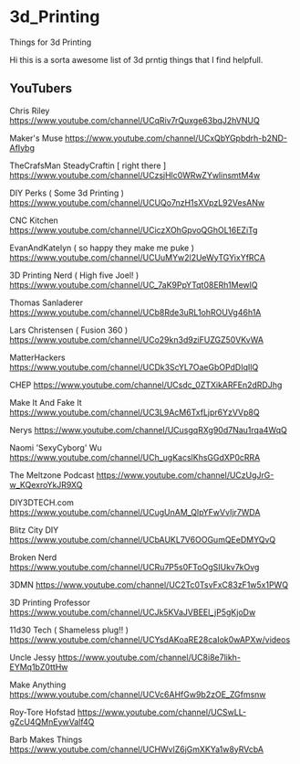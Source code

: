# 3d_Printing
Things for 3d Printing

Hi this is a sorta awesome list of 3d prntig things that I find helpfull.

## YouTubers

Chris Riley
https://www.youtube.com/channel/UCqRiv7rQuxge63bqJ2hVNUQ

Maker's Muse
https://www.youtube.com/channel/UCxQbYGpbdrh-b2ND-AfIybg

TheCrafsMan SteadyCraftin [ right there ]
https://www.youtube.com/channel/UCzsjHlc0WRwZYwlinsmtM4w

DIY Perks ( Some 3d Printing )
https://www.youtube.com/channel/UCUQo7nzH1sXVpzL92VesANw

CNC Kitchen 
https://www.youtube.com/channel/UCiczXOhGpvoQGhOL16EZiTg

EvanAndKatelyn ( so happy they make me puke )
https://www.youtube.com/channel/UCUuMYw2l2UeWyTGYixYfRCA

3D Printing Nerd ( High five Joel! )
https://www.youtube.com/channel/UC_7aK9PpYTqt08ERh1MewlQ

Thomas Sanladerer
https://www.youtube.com/channel/UCb8Rde3uRL1ohROUVg46h1A

Lars Christensen ( Fusion 360 )
https://www.youtube.com/channel/UCo29kn3d9ziFUZGZ50VKvWA

MatterHackers
https://www.youtube.com/channel/UCDk3ScYL7OaeGbOPdDIqIlQ

CHEP
https://www.youtube.com/channel/UCsdc_0ZTXikARFEn2dRDJhg

Make It And Fake It
https://www.youtube.com/channel/UC3L9AcM6TxfLjpr6YzVVp8Q

Nerys
https://www.youtube.com/channel/UCusgqRXg90d7Nau1rqa4WqQ

Naomi 'SexyCyborg' Wu
https://www.youtube.com/channel/UCh_ugKacslKhsGGdXP0cRRA

The Meltzone Podcast
https://www.youtube.com/channel/UCzUgJrG-w_KQexroYkJR9XQ

DIY3DTECH.com
https://www.youtube.com/channel/UCugUnAM_QlpYFwVvIjr7WDA

Blitz City DIY
https://www.youtube.com/channel/UCbAUKL7V6OOGumQEeDMYQvQ

Broken Nerd
https://www.youtube.com/channel/UCRu7P5s0FToOgSIUkv7kOvg

3DMN
https://www.youtube.com/channel/UC2Tc0TsvFxC83zF1w5x1PWQ

3D Printing Professor
https://www.youtube.com/channel/UCJk5KVaJVBEEl_jP5gKjoDw

11d30 Tech ( Shameless plug!! )
https://www.youtube.com/channel/UCYsdAKoaRE28caIok0wAPXw/videos

Uncle Jessy 
https://www.youtube.com/channel/UC8i8e7likh-EYMq1bZ0ttHw

Make Anything
https://www.youtube.com/channel/UCVc6AHfGw9b2zOE_ZGfmsnw

Roy-Tore Hofstad
https://www.youtube.com/channel/UCSwLL-gZcU4QMnEywValf4Q

Barb Makes Things
https://www.youtube.com/channel/UCHWvlZ6jGmXKYa1w8yRVcbA

